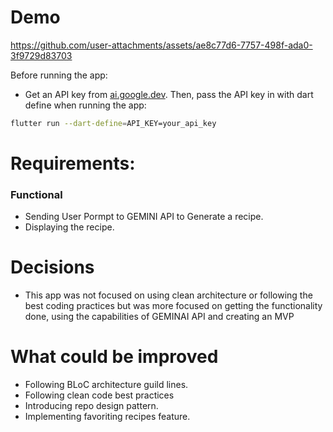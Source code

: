 
# Demo

https://github.com/user-attachments/assets/ae8c77d6-7757-498f-ada0-3f9729d83703

Before running the app:
* Get an API key from [ai.google.dev](ai.google.dev).
Then, pass the API key in with dart define when running the app:

```bash
flutter run --dart-define=API_KEY=your_api_key
```

# Requirements:
### Functional
  - Sending User Pormpt to GEMINI API to Generate a recipe.
  - Displaying the recipe.
 
# Decisions

- This app was not focused on using clean architecture or following the best coding practices but was more focused on getting the functionality done, using the capabilities of GEMINAI API and creating an MVP  

   
# What could be improved
- Following BLoC architecture guild lines.
- Following clean code best practices
- Introducing repo design pattern.
- Implementing favoriting recipes feature.
